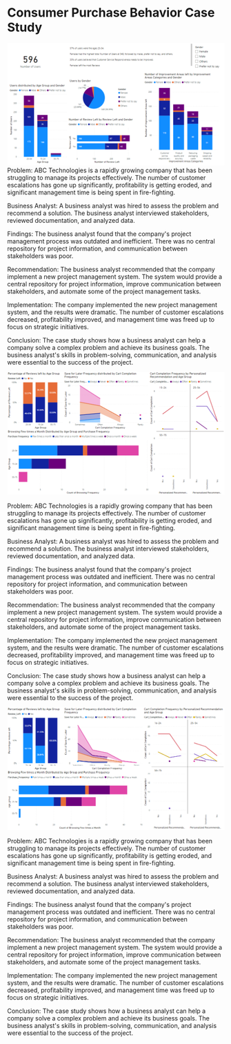 # Consumer Purchase Behavior Case Study

![image](https://github.com/Dustin-Pham/behavior-case-study/blob/main/Dashboard/Multiple%20Page%20Dashboard.PNG?raw=true)
Problem: ABC Technologies is a rapidly growing company that has been struggling to manage its projects effectively. The number of customer escalations has gone up significantly, profitability is getting eroded, and significant management time is being spent in fire-fighting.

Business Analyst: A business analyst was hired to assess the problem and recommend a solution. The business analyst interviewed stakeholders, reviewed documentation, and analyzed data.

Findings: The business analyst found that the company's project management process was outdated and inefficient. There was no central repository for project information, and communication between stakeholders was poor.

Recommendation: The business analyst recommended that the company implement a new project management system. The system would provide a central repository for project information, improve communication between stakeholders, and automate some of the project management tasks.

Implementation: The company implemented the new project management system, and the results were dramatic. The number of customer escalations decreased, profitability improved, and management time was freed up to focus on strategic initiatives.

Conclusion: The case study shows how a business analyst can help a company solve a complex problem and achieve its business goals. The business analyst's skills in problem-solving, communication, and analysis were essential to the success of the project.

![image](https://github.com/Dustin-Pham/behavior-case-study/blob/main/Dashboard/Male%20Dashboard.PNG)

Problem: ABC Technologies is a rapidly growing company that has been struggling to manage its projects effectively. The number of customer escalations has gone up significantly, profitability is getting eroded, and significant management time is being spent in fire-fighting.

Business Analyst: A business analyst was hired to assess the problem and recommend a solution. The business analyst interviewed stakeholders, reviewed documentation, and analyzed data.

Findings: The business analyst found that the company's project management process was outdated and inefficient. There was no central repository for project information, and communication between stakeholders was poor.

Recommendation: The business analyst recommended that the company implement a new project management system. The system would provide a central repository for project information, improve communication between stakeholders, and automate some of the project management tasks.

Implementation: The company implemented the new project management system, and the results were dramatic. The number of customer escalations decreased, profitability improved, and management time was freed up to focus on strategic initiatives.

Conclusion: The case study shows how a business analyst can help a company solve a complex problem and achieve its business goals. The business analyst's skills in problem-solving, communication, and analysis were essential to the success of the project.

![image](https://github.com/Dustin-Pham/behavior-case-study/blob/main/Dashboard/Female%20Dashboard.PNG)

Problem: ABC Technologies is a rapidly growing company that has been struggling to manage its projects effectively. The number of customer escalations has gone up significantly, profitability is getting eroded, and significant management time is being spent in fire-fighting.

Business Analyst: A business analyst was hired to assess the problem and recommend a solution. The business analyst interviewed stakeholders, reviewed documentation, and analyzed data.

Findings: The business analyst found that the company's project management process was outdated and inefficient. There was no central repository for project information, and communication between stakeholders was poor.

Recommendation: The business analyst recommended that the company implement a new project management system. The system would provide a central repository for project information, improve communication between stakeholders, and automate some of the project management tasks.

Implementation: The company implemented the new project management system, and the results were dramatic. The number of customer escalations decreased, profitability improved, and management time was freed up to focus on strategic initiatives.

Conclusion: The case study shows how a business analyst can help a company solve a complex problem and achieve its business goals. The business analyst's skills in problem-solving, communication, and analysis were essential to the success of the project.


